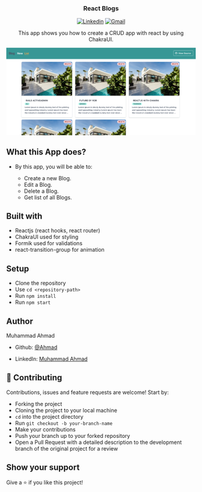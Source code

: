 <h3 align="center">React Blogs</h3>

<div align="center">

[![Linkedin](https://img.shields.io/badge/-LinkedIn-blue?style=flat&logo=Linkedin&logoColor=white)](https://www.linkedin.com/in/muhammad-ahmad20/)
[![Gmail](https://img.shields.io/badge/-Gmail-c14438?style=flat&logo=Gmail&logoColor=white)](mailto:muhammad.ahmad8043@gmail.com)
</div>
<p align="center">This app shows you how to create a CRUD app with react by using ChakraUI.</p>

![Home Page](/public/home_page.png) 

## What this App does?

- By this app, you will be able to:

  - Create a new Blog.
  - Edit a Blog.
  - Delete a Blog.
  - Get list of all Blogs.

## Built with

- Reactjs (react hooks, react router)
- ChakraUI used for styling 
- Formik used for validations
- react-transition-group for animation

## Setup

- Clone the repository
- Use `cd <repository-path>`
- Run `npm install`
- Run `npm start`

## Author

Muhammad Ahmad

- Github: [@Ahmad](https://github.com/MA-Ahmad)

- LinkedIn: [Muhammad Ahmad](https://www.linkedin.com/in/muhammad-ahmad20/)

## 🤝 Contributing

Contributions, issues and feature requests are welcome! Start by:

- Forking the project
- Cloning the project to your local machine
- `cd` into the project directory
- Run `git checkout -b your-branch-name`
- Make your contributions
- Push your branch up to your forked repository
- Open a Pull Request with a detailed description to the development branch of the original project for a review

## Show your support

Give a ⭐️ if you like this project!